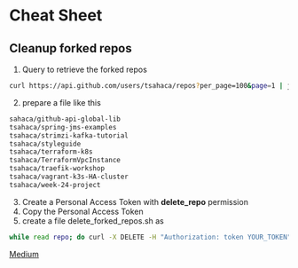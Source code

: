 # Cheat Sheet

## Cleanup forked repos
1. Query to retrieve the forked repos
```bash
curl https://api.github.com/users/tsahaca/repos?per_page=100&page=1 | jq '.[] | select(.fork==true) | .clone_url' > forked-repos.txt
```
2. prepare a file like this
```bash
sahaca/github-api-global-lib
tsahaca/spring-jms-examples
tsahaca/strimzi-kafka-tutorial
tsahaca/styleguide
tsahaca/terraform-k8s
tsahaca/TerraformVpcInstance
tsahaca/traefik-workshop
tsahaca/vagrant-k3s-HA-cluster
tsahaca/week-24-project
```
3. Create a Personal Access Token with **delete_repo** permission 
4. Copy the Personal Access Token
4. create a file delete_forked_repos.sh as

```bash
while read repo; do curl -X DELETE -H "Authorization: token YOUR_TOKEN" "https://api.github.com/repos/$repo"; done < forked-repos.txt
```

[Medium](https://medium.com/analytics-vidhya/delete-all-unused-github-repositories-using-github-api-18ea4d17b8e9)
